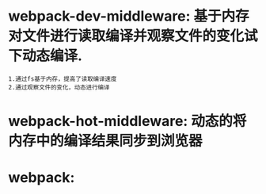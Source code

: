 # webpack-dev-middleware: 基于内存对文件进行读取编译并观察文件的变化试下动态编译.
	1.通过fs基于内存，提高了读取编译速度
	2.通过观察文件的变化，动态进行编译

# webpack-hot-middleware: 动态的将内存中的编译结果同步到浏览器
	
# webpack:	
